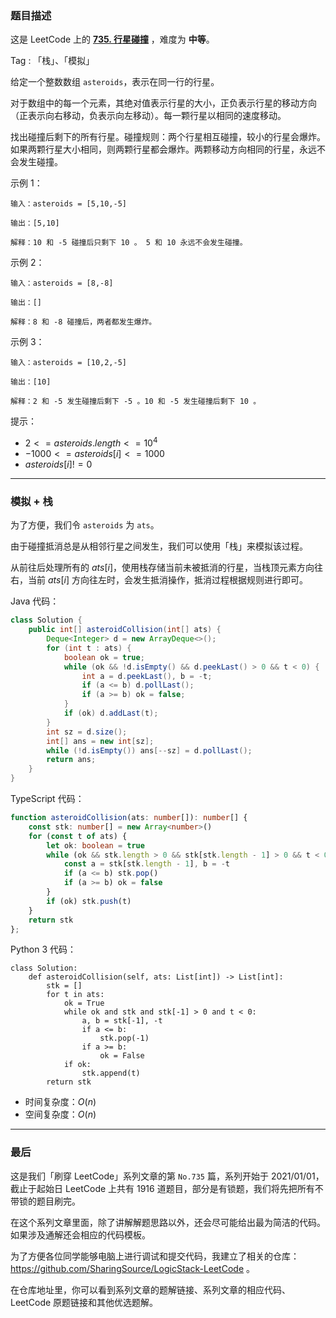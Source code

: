 ### 题目描述

这是 LeetCode 上的 **[735. 行星碰撞](https://leetcode.cn/problems/asteroid-collision/solution/by-ac_oier-p4qh/)** ，难度为 **中等**。

Tag : 「栈」、「模拟」



给定一个整数数组 `asteroids`，表示在同一行的行星。

对于数组中的每一个元素，其绝对值表示行星的大小，正负表示行星的移动方向（正表示向右移动，负表示向左移动）。每一颗行星以相同的速度移动。

找出碰撞后剩下的所有行星。碰撞规则：两个行星相互碰撞，较小的行星会爆炸。如果两颗行星大小相同，则两颗行星都会爆炸。两颗移动方向相同的行星，永远不会发生碰撞。

示例 1：
```
输入：asteroids = [5,10,-5]

输出：[5,10]

解释：10 和 -5 碰撞后只剩下 10 。 5 和 10 永远不会发生碰撞。
```
示例 2：
```
输入：asteroids = [8,-8]

输出：[]

解释：8 和 -8 碰撞后，两者都发生爆炸。
```
示例 3：
```
输入：asteroids = [10,2,-5]

输出：[10]

解释：2 和 -5 发生碰撞后剩下 -5 。10 和 -5 发生碰撞后剩下 10 。
```

提示：
* $2 <= asteroids.length <= 10^4$
* $-1000 <= asteroids[i] <= 1000$
* $asteroids[i] != 0$

---

### 模拟 + 栈

为了方便，我们令 `asteroids` 为 `ats`。

由于碰撞抵消总是从相邻行星之间发生，我们可以使用「栈」来模拟该过程。

从前往后处理所有的 $ats[i]$，使用栈存储当前未被抵消的行星，当栈顶元素方向往右，当前 $ats[i]$ 方向往左时，会发生抵消操作，抵消过程根据规则进行即可。

Java 代码：
```java
class Solution {
    public int[] asteroidCollision(int[] ats) {
        Deque<Integer> d = new ArrayDeque<>();
        for (int t : ats) {
            boolean ok = true;
            while (ok && !d.isEmpty() && d.peekLast() > 0 && t < 0) {
                int a = d.peekLast(), b = -t;
                if (a <= b) d.pollLast();
                if (a >= b) ok = false;
            }
            if (ok) d.addLast(t);
        }
        int sz = d.size();
        int[] ans = new int[sz];
        while (!d.isEmpty()) ans[--sz] = d.pollLast();
        return ans;
    }
}
```
TypeScript 代码：
```TypeScript
function asteroidCollision(ats: number[]): number[] {
    const stk: number[] = new Array<number>()
    for (const t of ats) {
        let ok: boolean = true
        while (ok && stk.length > 0 && stk[stk.length - 1] > 0 && t < 0) {
            const a = stk[stk.length - 1], b = -t
            if (a <= b) stk.pop()
            if (a >= b) ok = false
        }
        if (ok) stk.push(t)
    }
    return stk
};
```
Python 3 代码：
```Python3
class Solution:
    def asteroidCollision(self, ats: List[int]) -> List[int]:
        stk = []
        for t in ats:
            ok = True
            while ok and stk and stk[-1] > 0 and t < 0:
                a, b = stk[-1], -t
                if a <= b:
                    stk.pop(-1)
                if a >= b:
                    ok = False
            if ok:
                stk.append(t)
        return stk
```
* 时间复杂度：$O(n)$
* 空间复杂度：$O(n)$

---

### 最后

这是我们「刷穿 LeetCode」系列文章的第 `No.735` 篇，系列开始于 2021/01/01，截止于起始日 LeetCode 上共有 1916 道题目，部分是有锁题，我们将先把所有不带锁的题目刷完。

在这个系列文章里面，除了讲解解题思路以外，还会尽可能给出最为简洁的代码。如果涉及通解还会相应的代码模板。

为了方便各位同学能够电脑上进行调试和提交代码，我建立了相关的仓库：https://github.com/SharingSource/LogicStack-LeetCode 。

在仓库地址里，你可以看到系列文章的题解链接、系列文章的相应代码、LeetCode 原题链接和其他优选题解。

